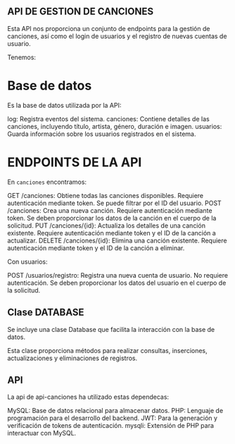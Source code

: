 ## API DE GESTION DE CANCIONES

Esta API nos proporciona un conjunto de endpoints para la gestión de canciones, así como el login de usuarios y el registro de nuevas cuentas de usuario.

Tenemos: 

# Base de datos

Es la base de datos utilizada por la API:

log: Registra eventos del sistema.
canciones: Contiene detalles de las canciones, incluyendo título, artista, género, duración e imagen.
usuarios: Guarda información sobre los usuarios registrados en el sistema.

# ENDPOINTS DE LA API

En `canciones` encontramos: 

GET /canciones: Obtiene todas las canciones disponibles. Requiere autenticación mediante token. Se puede filtrar por el ID del usuario.
POST /canciones: Crea una nueva canción. Requiere autenticación mediante token. Se deben proporcionar los datos de la canción en el cuerpo de la solicitud.
PUT /canciones/{id}: Actualiza los detalles de una canción existente. Requiere autenticación mediante token y el ID de la canción a actualizar.
DELETE /canciones/{id}: Elimina una canción existente. Requiere autenticación mediante token y el ID de la canción a eliminar.

Con usuarios: 

POST /usuarios/registro: Registra una nueva cuenta de usuario. No requiere autenticación. Se deben proporcionar los datos del usuario en el cuerpo de la solicitud.

## Clase DATABASE

Se incluye una clase Database que facilita la interacción con la base de datos. 

Esta clase proporciona métodos para realizar consultas, inserciones, actualizaciones y eliminaciones de registros.

## API
La api de api-canciones ha utilizado estas dependecas: 


MySQL: Base de datos relacional para almacenar datos.
PHP: Lenguaje de programación para el desarrollo del backend.
JWT: Para la generación y verificación de tokens de autenticación.
mysqli: Extensión de PHP para interactuar con MySQL.